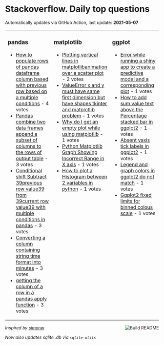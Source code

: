 # Stackoverflow. Daily top questions 

Automatically updates via GitHub Action, last update: **<!-- date starts -->2021-05-07<!-- date ends -->**


<table><tr><td valign="top" width="33%">

### pandas
<!-- pandas starts -->
* [How to populate rows of pandas dataframe column based with previous row based on a multiple conditions](https://stackoverflow.com/questions/67429178/how-to-populate-rows-of-pandas-dataframe-column-based-with-previous-row-based-on) - 4 votes
* [Pandas combine two data frames append a subset of columns to the rows of output table](https://stackoverflow.com/questions/67433347/pandas-combine-two-data-frames-append-a-subset-of-columns-to-the-rows-of-output) - 3 votes
* [Conditional shift Subtract 39previous row value39 from 39current row value39 with multiple conditions in pandas](https://stackoverflow.com/questions/67429159/conditional-shift-subtract-previous-row-value-from-current-row-value-with-m) - 3 votes
* [Converting a column containing string time format into minutes](https://stackoverflow.com/questions/67439064/converting-a-column-containing-string-time-format-into-minutes) - 3 votes
* [getting the column of a row in a pandas apply function](https://stackoverflow.com/questions/67428934/getting-the-column-of-a-row-in-a-pandas-apply-function) - 3 votes
<!-- pandas ends -->
</td><td valign="top" width="34%">


### matplotlib
<!-- matplotlib starts -->
* [Plotting vertical lines in matplotlibanimation over a scatter plot](https://stackoverflow.com/questions/67436305/plotting-vertical-lines-in-matplotlib-animation-over-a-scatter-plot) - 2 votes
* [ValueError x and y must have same first dimension but have shapes tkinter and matplotlib problem](https://stackoverflow.com/questions/67434780/valueerror-x-and-y-must-have-same-first-dimension-but-have-shapes-tkinter-and) - 1 votes
* [Why do I get an empty plot while using matplotlib](https://stackoverflow.com/questions/67433012/why-do-i-get-an-empty-plot-while-using-matplotlib) - 1 votes
* [Python Matplotlib Graph Showing Incorrect Range in X axis](https://stackoverflow.com/questions/67428825/python-matplotlib-graph-showing-incorrect-range-in-x-axis) - 1 votes
* [How to plot a Histogram between 2 variables in python](https://stackoverflow.com/questions/67440542/how-to-plot-a-histogram-between-2-variables-in-python) - 1 votes
<!-- matplotlib ends -->
</td><td valign="top" width="34%">


### ggplot
<!-- ggplot2 starts -->
* [Error while running a shiny app to create a predictive model and a corresponding plot](https://stackoverflow.com/questions/67429961/error-while-running-a-shiny-app-to-create-a-predictive-model-and-a-corresponding) - 1 votes
* [How to add sum value text above the Percentage stacked bar in ggplot2](https://stackoverflow.com/questions/67440117/how-to-add-sum-value-text-above-the-percentage-stacked-bar-in-ggplot2) - 1 votes
* [Absent yaxis tick labels in ggplot2](https://stackoverflow.com/questions/67436745/absent-y-axis-tick-labels-in-ggplot2) - 1 votes
* [Legend and graph colors in ggplot2 do not match](https://stackoverflow.com/questions/67435827/legend-and-graph-colors-in-ggplot2-do-not-match) - 1 votes
* [Ggplot2 fixed limits for binned colous scale](https://stackoverflow.com/questions/67433708/ggplot2-fixed-limits-for-binned-colous-scale) - 1 votes
<!-- ggplot2 ends -->
</td></tr></table>

<a href="https://github.com/hp0404/hp0404/actions"><img src="https://github.com/hp0404/hp0404/workflows/Build%20README/badge.svg" align="right" alt="Build README"></a> <p>*Inspired by  [simonw](https://github.com/simonw/simonw)*</p> <p> *Now also updates sqlite .db via `sqlite-utils`* </p>
